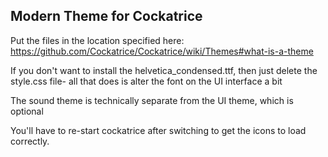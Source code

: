 ## Modern Theme for Cockatrice

Put the files in the location specified here: https://github.com/Cockatrice/Cockatrice/wiki/Themes#what-is-a-theme

If you don't want to install the helvetica_condensed.ttf, then just delete the style.css file- all that does is alter the font on the UI interface a bit

The sound theme is technically separate from the UI theme, which is optional

You'll have to re-start cockatrice after switching to get the icons to load correctly.
